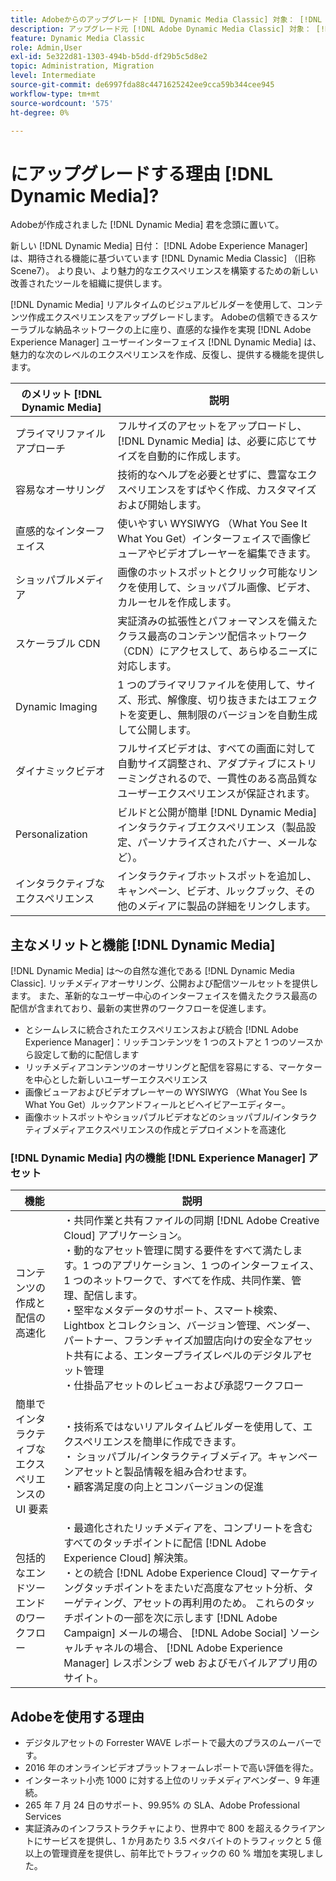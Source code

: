```yaml
---
title: Adobeからのアップグレード [!DNL Dynamic Media Classic] 対象： [!DNL Dynamic Media] 日付： [!DNL Experience Manager] アセット
description: アップグレード元 [!DNL Adobe Dynamic Media Classic] 対象： [!DNL Dynamic Media] 日付： [!DNL Adobe Experience Manager]. 主なメリットと機能について説明します [!DNL Dynamic Media]. 機能リストの比較、アップグレードに関する FAQ、準備チェックリストを確認します。
feature: Dynamic Media Classic
role: Admin,User
exl-id: 5e322d81-1303-494b-b5dd-df29b5c5d8e2
topic: Administration, Migration
level: Intermediate
source-git-commit: de6997fda88c4471625242ee9cca59b344cee945
workflow-type: tm+mt
source-wordcount: '575'
ht-degree: 0%

---
```


# にアップグレードする理由 [!DNL Dynamic Media]?

Adobeが作成されました [!DNL Dynamic Media] 君を念頭に置いて。

新しい [!DNL Dynamic Media] 日付： [!DNL Adobe Experience Manager] は、期待される機能に基づいています [!DNL Dynamic Media Classic] （旧称Scene7）。 より良い、より魅力的なエクスペリエンスを構築するための新しい改善されたツールを組織に提供します。

[!DNL Dynamic Media] リアルタイムのビジュアルビルダーを使用して、コンテンツ作成エクスペリエンスをアップグレードします。 Adobeの信頼できるスケーラブルな納品ネットワークの上に座り、直感的な操作を実現 [!DNL Adobe Experience Manager] ユーザーインターフェイス [!DNL Dynamic Media] は、魅力的な次のレベルのエクスペリエンスを作成、反復し、提供する機能を提供します。

| のメリット [!DNL Dynamic Media] | 説明 |
| --- | --- |
| プライマリファイルアプローチ | フルサイズのアセットをアップロードし、 [!DNL Dynamic Media] は、必要に応じてサイズを自動的に作成します。 |
| 容易なオーサリング | 技術的なヘルプを必要とせずに、豊富なエクスペリエンスをすばやく作成、カスタマイズおよび開始します。 |
| 直感的なインターフェイス | 使いやすい WYSIWYG （What You See It What You Get）インターフェイスで画像ビューアやビデオプレーヤーを編集できます。 |
| ショッパブルメディア | 画像のホットスポットとクリック可能なリンクを使用して、ショッパブル画像、ビデオ、カルーセルを作成します。 |
| スケーラブル CDN | 実証済みの拡張性とパフォーマンスを備えたクラス最高のコンテンツ配信ネットワーク（CDN）にアクセスして、あらゆるニーズに対応します。 |
| Dynamic Imaging | 1 つのプライマリファイルを使用して、サイズ、形式、解像度、切り抜きまたはエフェクトを変更し、無制限のバージョンを自動生成して公開します。 |
| ダイナミックビデオ | フルサイズビデオは、すべての画面に対して自動サイズ調整され、アダプティブにストリーミングされるので、一貫性のある高品質なユーザーエクスペリエンスが保証されます。 |
| Personalization | ビルドと公開が簡単 [!DNL Dynamic Media] インタラクティブエクスペリエンス（製品設定、パーソナライズされたバナー、メールなど）。 |
| インタラクティブなエクスペリエンス | インタラクティブホットスポットを追加し、キャンペーン、ビデオ、ルックブック、その他のメディアに製品の詳細をリンクします。 |

## 主なメリットと機能 [!DNL Dynamic Media]

[!DNL Dynamic Media] は～の自然な進化である [!DNL Dynamic Media Classic]. リッチメディアオーサリング、公開および配信ツールセットを提供します。 また、革新的なユーザー中心のインターフェイスを備えたクラス最高の配信が含まれており、最新の実世界のワークフローを促進します。

* とシームレスに統合されたエクスペリエンスおよび統合 [!DNL Adobe Experience Manager]：リッチコンテンツを 1 つのストアと 1 つのソースから設定して動的に配信します
* リッチメディアコンテンツのオーサリングと配信を容易にする、マーケターを中心とした新しいユーザーエクスペリエンス
* 画像ビューアおよびビデオプレーヤーの WYSIWYG （What You See Is What You Get）ルックアンドフィールとビヘイビアーエディター。
* 画像ホットスポットやショッパブルビデオなどのショッパブル/インタラクティブメディアエクスペリエンスの作成とデプロイメントを高速化

### [!DNL Dynamic Media] 内の機能 [!DNL Experience Manager] アセット

| 機能 | 説明 |
| --- | --- |
| コンテンツの作成と配信の高速化 | ・共同作業と共有ファイルの同期 [!DNL Adobe Creative Cloud] アプリケーション。<br>・動的なアセット管理に関する要件をすべて満たします。1 つのアプリケーション、1 つのインターフェイス、1 つのネットワークで、すべてを作成、共同作業、管理、配信します。<br>・堅牢なメタデータのサポート、スマート検索、Lightbox とコレクション、バージョン管理、ベンダー、パートナー、フランチャイズ加盟店向けの安全なアセット共有による、エンタープライズレベルのデジタルアセット管理<br>・仕掛品アセットのレビューおよび承認ワークフロー |
| 簡単でインタラクティブなエクスペリエンスの UI 要素 | ・技術系ではないリアルタイムビルダーを使用して、エクスペリエンスを簡単に作成できます。<br>・ ショッパブル/インタラクティブメディア。キャンペーンアセットと製品情報を組み合わせます。<br>・顧客満足度の向上とコンバージョンの促進 |
| 包括的なエンドツーエンドのワークフロー | ・最適化されたリッチメディアを、コンプリートを含むすべてのタッチポイントに配信 [!DNL Adobe Experience Cloud] 解決策。<br>・との統合 [!DNL Adobe Experience Cloud] マーケティングタッチポイントをまたいだ高度なアセット分析、ターゲティング、アセットの再利用のため。 これらのタッチポイントの一部を次に示します [!DNL Adobe Campaign] メールの場合、 [!DNL Adobe Social] ソーシャルチャネルの場合、 [!DNL Adobe Experience Manager] レスポンシブ web およびモバイルアプリ用のサイト。 |

## Adobeを使用する理由

* デジタルアセットの Forrester WAVE レポートで最大のプラスのムーバーです。
* 2016 年のオンラインビデオプラットフォームレポートで高い評価を得た。
* インターネット小売 1000 に対する上位のリッチメディアベンダー、9 年連続。
* 265 年 7 月 24 日のサポート、99.95% の SLA、Adobe Professional Services
* 実証済みのインフラストラクチャにより、世界中で 800 を超えるクライアントにサービスを提供し、1 か月あたり 3.5 ペタバイトのトラフィックと 5 億以上の管理資産を提供し、前年比でトラフィックの 60 % 増加を実現しました。
